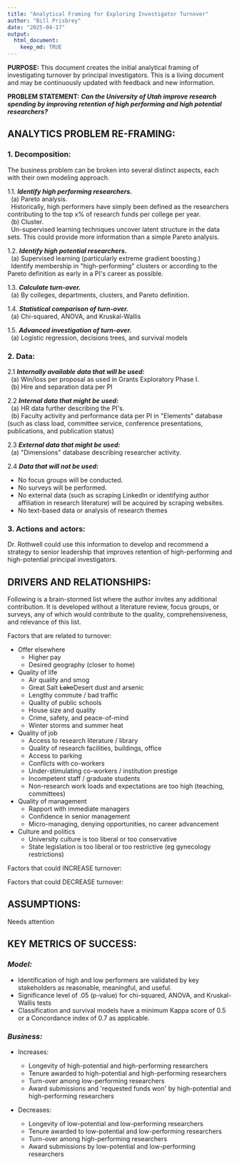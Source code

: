 ```yaml
---
title: "Analytical Framing for Exploring Investigator Turnover"
author: "Bill Prisbrey"
date: "2025-04-17"
output: 
  html_document:
    keep_md: TRUE
---
```


**PURPOSE:**  This document creates the initial analytical framing of investigating turnover by principal investigators.  This is a living document and may be continuously updated with feedback and new information.   

**PROBLEM STATEMENT:** ***Can the University of Utah improve research spending by improving retention of high performing and high potential researchers?***

## **ANALYTICS PROBLEM RE-FRAMING:**

### **1. Decomposition:**   

  The business problem can be broken into several distinct aspects, each with their own modeling approach.   
  
  1.1.  ***Identify high performing researchers.***    
  &nbsp;&nbsp;(a) Pareto analysis.    
  &nbsp;&nbsp;Historically, high performers have simply been defined as the researchers contributing to the top x% of research funds per college per year.    
  &nbsp;&nbsp;(b) Cluster.    
  &nbsp;&nbsp;Un-supervised learning techniques uncover latent structure in the data sets.  This could provide more information than  a simple Pareto analysis.   
        
  1.2.  ***Identify high potential researchers.***    
  &nbsp;&nbsp;(a) Supervised learning (particularly extreme gradient boosting.)    
  &nbsp;&nbsp;Identify membership in "high-performing" clusters or according to the Pareto definition as early in a PI's career as possible.     
        
  1.3.  ***Calculate turn-over.***    
  &nbsp;&nbsp;(a)  By colleges, departments, clusters, and Pareto definition.    
      
  1.4.  ***Statistical comparison of turn-over.***    
  &nbsp;&nbsp;(a)  Chi-squared, ANOVA, and Kruskal-Wallis      
  
  1.5.  ***Advanced investigation of turn-over.***    
  &nbsp;&nbsp;(a)  Logistic regression, decisions trees, and survival models

### **2. Data:**

  2.1 ***Internally available data that will be used:***    
  &nbsp;&nbsp;(a) Win/loss per proposal as used in Grants Exploratory Phase I.    
  &nbsp;&nbsp;(b) Hire and separation data per PI
  
  2.2 ***Internal data that might be used:***   
  &nbsp;&nbsp;(a) HR data further describing the PI's.    
  &nbsp;&nbsp;(b) Faculty activity and performance data per PI in "Elements" database (such as class load, committee service, conference presentations, publications, and publication status)
  
  2.3 ***External data that might be used:***   
  &nbsp;&nbsp;(a) "Dimensions" database describing researcher activity.
  
  
  2.4 ***Data that will not be used:***   
  
  - No focus groups will be conducted.    
  - No surveys will be performed.
  - No external data (such as scraping LinkedIn or identifying author affiliation in research literature) will be acquired by scraping websites.      
  - No text-based data or analysis of research themes   

### **3. Actions and actors:**

Dr. Rothwell could use this information to develop and recommend a strategy to senior leadership that improves retention of high-performing and high-potential principal investigators.    


## **DRIVERS AND RELATIONSHIPS:**    

Following is a brain-stormed list where the author invites any additional contribution.  It is developed without a literature review, focus groups, or surveys, any of which would contribute to the quality, comprehensiveness, and relevance of this list.   

Factors that are related to turnover:   

- Offer elsewhere
  - Higher pay
  - Desired geography (closer to home)    
- Quality of life   
  - Air quality and smog    
  - Great Salt ~~Lake~~Desert dust and arsenic    
  - Lengthy commute / bad traffic         
  - Quality of public schools 
  - House size and quality    
  - Crime, safety, and peace-of-mind 
  - Winter storms and summer heat     
- Quality of job    
  - Access to research literature / library
  - Quality of research facilities, buildings, office
  - Access to parking   
  - Conflicts with co-workers   
  - Under-stimulating co-workers / institution prestige        
  - Incompetent staff / graduate students   
  - Non-research work loads and expectations are too high (teaching, committees)
- Quality of management   
  - Rapport with immediate managers   
  - Confidence in senior management 
  - Micro-managing, denying opportunities, no career advancement    
- Culture and politics    
  - University culture is too liberal or too conservative    
  - State legislation is too liberal or too restrictive (eg gynecology restrictions)   
  

Factors that could INCREASE turnover:   


Factors that could DECREASE turnover: 

## **ASSUMPTIONS:**    

Needs attention

## **KEY METRICS OF SUCCESS:**   

### *Model:*    

- Identification of high and low performers are validated by key stakeholders as reasonable, meaningful, and useful.
- Significance level of .05 (p-value) for chi-squared, ANOVA, and Kruskal-Wallis tests
- Classification and survival models have a minimum Kappa score of 0.5 or a Concordance index of 0.7 as applicable.


### *Business:*   

- Increases:   

  - Longevity of high-potential and high-performing researchers   
  - Tenure awarded to high-potential and high-performing researchers 
  - Turn-over among low-performing researchers
  - Award submissions and 'requested funds won' by high-potential and high-performing researchers    

- Decreases: 

  - Longevity of low-potential and low-performing researchers   
  - Tenure awarded to low-potential and low-performing researchers
  - Turn-over among high-performing researchers
  - Award submissions by low-potential and low-performing researchers   

